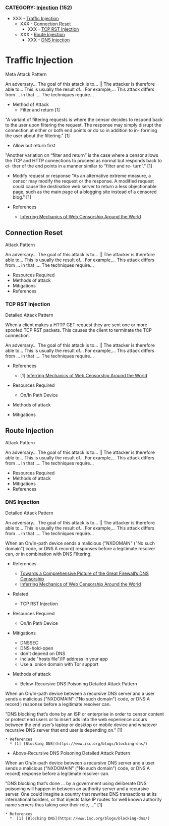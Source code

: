 ### CATEGORY: [Injection](https://github.com/elationfoundation/CAPEC_censorship/blob/master/injection.md) (152)
- XXX - [Traffic Injection](https://github.com/elationfoundation/CAPEC_censorship/blob/master/injection.md#traffic-injection)
  - XXX - [Connection Reset](https://github.com/elationfoundation/CAPEC_censorship/blob/master/injection.md#connection-reset)
    - XXX - [TCP RST Injection](https://github.com/elationfoundation/CAPEC_censorship/blob/master/injection.md#tcp-rst-injection)
  - XXX - [Route Injection](https://github.com/elationfoundation/CAPEC_censorship/blob/master/injection.md#route-injection)
    - XXX - [DNS Injection](https://github.com/elationfoundation/CAPEC_censorship/blob/master/injection.md#dns-injection)

# Traffic Injection

Meta Attack Pattern

An adversary...
The goal of this attack is to... ||  The attacker is therefore able to...
This is usually the result of...
For example,...
This attack differs from ... in that ....
The techniques require...

* Method of Attack
  * Filter and return [1]

"A variant of filtering requests is where the censor decides to respond back to the user upon filtering the request.  The response may simply disrupt the connection at either or both end points or do so in addition to in- forming the user about the filtering." [1]

  * Allow but return first

"Another variation on “filter and return” is the case where a censor allows the TCP and HTTP connections to proceed as normal but responds back to ei- ther of the end points in a manner similar to “filter and re- turn”." [1]

  * Modify request or response
"As an alternative extreme measure, a censor may modify the request or the response.  A modified request could cause the destination web server to return a less objectionable page, such as the main page of a blogging site instead of a censored blog." [1]

* References
  * [Inferring Mechanics of Web Censorship Around the World](https://www.usenix.org/system/files/conference/foci12/foci12-final1.pdf)

## Connection Reset

Attack Pattern

An adversary...
The goal of this attack is to... ||  The attacker is therefore able to...
This is usually the result of...
For example,...
This attack differs from ... in that ....
The techniques require...


* Resources Required
* Methods of attack
* Mitigations
* References


### TCP RST Injection

Detailed Attack Pattern

When a client makes a HTTP GET request they are sent one or more spoofed TCP RST packets. This causes the client to terminate the TCP connection.

An adversary...
The goal of this attack is to... ||  The attacker is therefore able to...
This is usually the result of...
For example,...
This attack differs from ... in that ....
The techniques require...


* References
  * [1] [Inferring Mechanics of Web Censorship Around the World](https://www.usenix.org/system/files/conference/foci12/foci12-final1.pdf)

* Resources Required
  * On/In Path Device

* Methods of attack

* Mitigations

## Route Injection

Attack Pattern

An adversary...
The goal of this attack is to... ||  The attacker is therefore able to...
This is usually the result of...
For example,...
This attack differs from ... in that ....
The techniques require...

* Resources Required
* Methods of attack
* Mitigations
* References

### DNS Injection

Detailed Attack Pattern

An adversary...
The goal of this attack is to... ||  The attacker is therefore able to...
This is usually the result of...
For example,...
This attack differs from ... in that ....
The techniques require...


When an On/In-path device sends a malicious ("NXDOMAIN" ("No such domain") code, or DNS A record) responses before a legitimate resolver can, or in combination with DNS Filtering.

* References
  * [Towards a Comprehensive Picture of the Great Firewall’s DNS
Censorship](https://www.usenix.org/system/files/conference/foci14/foci14-anonymous.pdf)
  * [Inferring Mechanics of Web Censorship Around the World](https://www.usenix.org/system/files/conference/foci12/foci12-final1.pdf)

* Related
  * TCP RST Injection

* Resources Required
  * On/In Path Device

* Mitigations
  * DNSSEC
  * DNS-hold-open
  * don't depend on DNS
  * include "hosts file"/IP address in your app
  * Use a .onion domain with Tor support

* Methods of attack
  * Below-Recursive DNS Poisoning
Detailed Attack Pattern

When an On/In-path device between a recursive DNS server and a user sends a malicious ("NXDOMAIN" ("No such domain") code, or DNS A record ) response before a legitimate resolver can.

"DNS blocking that’s done by an ISP or enterprise in order to censor content or protect end users or to insert ads into the web experience occurs between the end user’s laptop or desktop or mobile device and whatever recursive DNS server that end user is depending on." [1]

    * References
      * [1] [Blocking DNS](https://www.isc.org/blogs/blocking-dns/)

  * Above-Recursive DNS Poisoning
Detailed Attack Pattern

When an On/In-path device between a recursive DNS server and a user sends a malicious ("NXDOMAIN" ("No such domain") code, or DNS A record) response before a legitimate resolver can.

"DNS blocking that’s done ... by a government using deliberate DNS poisoning will happen in between an authority server and a recursive server. One could imagine a country that rewrites DNS transactions at its international borders, or that injects false IP routes for well known authority name servers thus taking over their role, ..." [1]

    * References
      *  [1] [Blocking DNS](https://www.isc.org/blogs/blocking-dns/)

